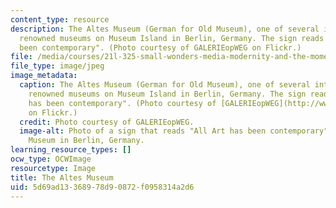 ```yaml
---
content_type: resource
description: The Altes Museum (German for Old Museum), one of several internationally
  renowned museums on Museum Island in Berlin, Germany. The sign reads "All Art has
  been contemporary". (Photo courtesy of GALERIEopWEG on Flickr.)
file: /media/courses/21l-325-small-wonders-media-modernity-and-the-moment-experiments-in-time-fall-2010/5d69ad13368978d90872f0958314a2d6_21l-325f10-th.jpg
file_type: image/jpeg
image_metadata:
  caption: The Altes Museum (German for Old Museum), one of several internationally
    renowned museums on Museum Island in Berlin, Germany. The sign reads "All Art
    has been contemporary". (Photo courtesy of [GALERIEopWEG](http://www.flickr.com/photos/galerieopweg/1173413488/)
    on Flickr.)
  credit: Photo courtesy of GALERIEopWEG.
  image-alt: Photo of a sign that reads "All Art has been contemporary" over the Altes
    Museum in Berlin, Germany.
learning_resource_types: []
ocw_type: OCWImage
resourcetype: Image
title: The Altes Museum
uid: 5d69ad13-3689-78d9-0872-f0958314a2d6
---
```


